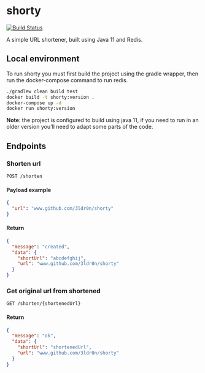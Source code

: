 # shorty

[![Build Status](https://travis-ci.com/3ldr0n/shorty.svg?branch=master)](https://travis-ci.com/3ldr0n/shorty)

A simple URL shortener, built using Java 11 and Redis.

## Local environment

To run shorty you must first build the project using the gradle
wrapper, then run the docker-compose command to run redis.

```bash
./gradlew clean build test
docker build -t shorty:version .
docker-compose up -d
docker run shorty:version
```

**Note**: the project is configured to build using java 11, if you
need to run in an older version you'll need to adapt some parts of the code.

## Endpoints

### Shorten url

```
POST /shorten
```

#### Payload example

```json
{
  "url": "www.github.com/3ldr0n/shorty"
}
```

#### Return

```json
{
  "message": "created",
  "data": {
    "shortUrl": "abcdefghij",
    "url": "www.github.com/3ldr0n/shorty"
  }
}
```

### Get original url from shortened

```
GET /shorten/{shortenedUrl}
```

#### Return

```json
{
  "message": "ok",
  "data": {
    "shortUrl": "shortenedUrl",
    "url": "www.github.com/3ldr0n/shorty"
  }
}
```